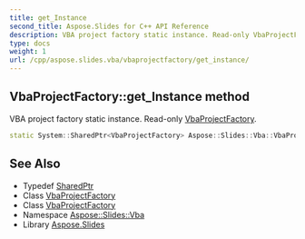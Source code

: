 ```yaml
---
title: get_Instance
second_title: Aspose.Slides for C++ API Reference
description: VBA project factory static instance. Read-only VbaProjectFactory.
type: docs
weight: 1
url: /cpp/aspose.slides.vba/vbaprojectfactory/get_instance/
---
```

## VbaProjectFactory::get_Instance method


VBA project factory static instance. Read-only [VbaProjectFactory](../).

```cpp
static System::SharedPtr<VbaProjectFactory> Aspose::Slides::Vba::VbaProjectFactory::get_Instance()
```

## See Also

* Typedef [SharedPtr](../../../system/sharedptr/)
* Class [VbaProjectFactory](../)
* Class [VbaProjectFactory](../)
* Namespace [Aspose::Slides::Vba](../../)
* Library [Aspose.Slides](../../../)
